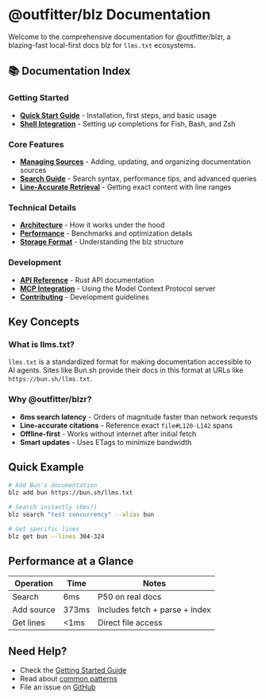 # @outfitter/blz Documentation

Welcome to the comprehensive documentation for @outfitter/blzr, a blazing-fast local-first docs blz for `llms.txt` ecosystems.

## 📚 Documentation Index

### Getting Started
- [**Quick Start Guide**](getting-started.md) - Installation, first steps, and basic usage
- [**Shell Integration**](shell-integration.md) - Setting up completions for Fish, Bash, and Zsh

### Core Features
- [**Managing Sources**](sources.md) - Adding, updating, and organizing documentation sources
- [**Search Guide**](search.md) - Search syntax, performance tips, and advanced queries
- [**Line-Accurate Retrieval**](retrieval.md) - Getting exact content with line ranges

### Technical Details
- [**Architecture**](architecture.md) - How it works under the hood
- [**Performance**](../PERFORMANCE.md) - Benchmarks and optimization details
- [**Storage Format**](storage.md) - Understanding the blz structure

### Development
- [**API Reference**](api.md) - Rust API documentation
- [**MCP Integration**](mcp.md) - Using the Model Context Protocol server
- [**Contributing**](../CONTRIBUTING.md) - Development guidelines

## Key Concepts

### What is llms.txt?
`llms.txt` is a standardized format for making documentation accessible to AI agents. Sites like Bun.sh provide their docs in this format at URLs like `https://bun.sh/llms.txt`.

### Why @outfitter/blzr?
- **6ms search latency** - Orders of magnitude faster than network requests
- **Line-accurate citations** - Reference exact `file#L120-L142` spans
- **Offline-first** - Works without internet after initial fetch
- **Smart updates** - Uses ETags to minimize bandwidth

## Quick Example

```bash
# Add Bun's documentation
blz add bun https://bun.sh/llms.txt

# Search instantly (6ms!)
blz search "test concurrency" --alias bun

# Get specific lines
blz get bun --lines 304-324
```

## Performance at a Glance

| Operation | Time | Notes |
|-----------|------|-------|
| Search | 6ms | P50 on real docs |
| Add source | 373ms | Includes fetch + parse + index |
| Get lines | <1ms | Direct file access |

## Need Help?

- Check the [Getting Started Guide](getting-started.md)
- Read about [common patterns](search.md#common-patterns)
- File an issue on [GitHub](https://github.com/outfitter-dev/cache)
